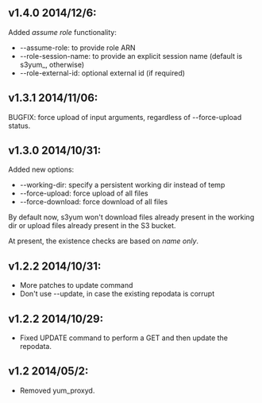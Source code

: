v1.4.0 2014/12/6:
-----------------

Added *assume role* functionality:

 * --assume-role: to provide role ARN
 * --role-session-name: to provide an explicit session name (default is s3yum_<timestampe>, otherwise)
 * --role-external-id: optional external id (if required)

v1.3.1 2014/11/06:
------------------

BUGFIX: force upload of input arguments, regardless of --force-upload status.

v1.3.0 2014/10/31:
------------------

Added new options:
 * --working-dir: specify a persistent working dir instead of temp
 * --force-upload: force upload of all files
 * --force-download: force download of all files

By default now, s3yum won't download files already present in the working dir
or upload files already present in the S3 bucket.

At present, the existence checks are based on *name only*.

v1.2.2 2014/10/31:
---------------

* More patches to update command
* Don't use --update, in case the existing repodata is corrupt

v1.2.2 2014/10/29:
---------------

* Fixed UPDATE command to perform a GET and then update the repodata.

v1.2 2014/05/2:
---------------

* Removed yum_proxyd.

